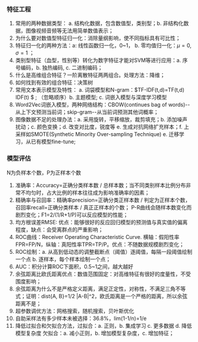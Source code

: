 ### 特征工程
1. 常用的两种数据类型： a. 结构化数据，包含数值型，类别型；b. 非结构化数据，图像视频音频等无法用简单数值表示；
2. 为什么要对数值型特征归一化：消除量纲影响，使不同指标具有可比性；
3. 特征归一化的两种方法：a: 线性函数归一化，0~1， b. 零均值归一化：$\mu=0, \sigma=1$ ；
4. 类别型特征（血型，性别等）转化为数字特征才能对SVM等进行应用：a. 序号编码，b. 独热编码, c. 二进制编码；
5. 什么是高维组合特征？一阶离散特征两两组合。处理方法：降维；
6. 如何找到有效的组合特征：决策树
7. 常用文本表示模型及特性： a. 词袋模型和N-gram：$TF-IDF(t,d)=TF(t,d) IDF(t) $ ; （忽略顺序）b. 主题模型; c. 词嵌入模型与深度学习模型
8. Word2Vec词嵌入模型，两种网络结构：CBOW(continues bag of words)--从上下文预测当前词；skip-gram--从当前词预测其他词概率；
9. 图像数据不足的处理办法：a. 采用旋转，平移缩放，裁剪填充；b. 添加噪声扰动；c. 颜色变换；d. 改变对比度，锐度等 e. 生成对抗网络扩充样本；f. 上采样如SMOTE(Synthetic Minority Over-sampling Technique) e. 迁移学习，从已有模型fine-tune; 

### 模型评估
N为负样本个数，P为正样本个数
1. 准确率：Accuracy=正确分类样本数  / 总样本数；当不同类别样本比例分布非常不均匀时，占大比例的样本往往成为影响准确率的因素；
2. 精确率与召回率：精确率precision=正确分类正样本数 / 判定为正样本个数，召回率recall=正确分类样本 / 真正正样本的个数；
   P-R曲线会随样本数变化而剧烈变化；F1=2/(1/R+1/P)可以反应模型的性能；
3. 均方根误差RMSE: 优点：能够很好的反应回归模型的预测值与真实值的偏离程度，缺点：会受离群点的严重影响；
4. ROC曲线：Receiver Operating Characteristic Curve. 横轴：假阳性率FPR=FP/N，纵轴：真阳性率TPR=TP/P。优点：不随数据规模剧烈变化；
5. ROC绘制：a. 从高到低动态的调整截断点（阈值）逐阈值，每隔一段阈值绘制一个点 b. 逐样本，每个样本绘制一个点； 
6. AUC：积分计算ROC下面积，0.5~1之间，越大越好
7. 余弦距离比欧氏距离优点：数值范围固定：对高维特征有很好的度量性，不受围度影响；
8. 余弦距离为什么不是严格定义距离，满足正定性，对称性，不满足三角不等式；证明：dist{A, B}=1/2 |A-B|^2，欧氏距离是一个严格的距离，所以余弦距离不是；
9. 超参数调优方法：网格搜索，随机搜索，贝叶斯优化
10. 自助采样法有多少样本未被选择：36.8%，lim(1-1/n)=1/e
11. 降低过拟合和欠拟合方法，过拟合：a. 正则，b. 集成学习 c. 更多数据 d. 降低模型复杂度
欠拟合：a. 减小正则，b. 增加模型复杂度，c. 增加特征；